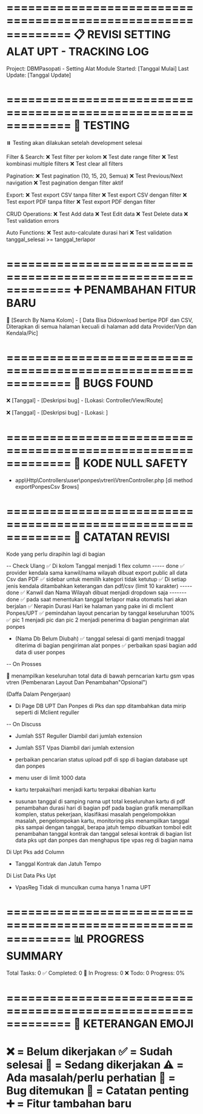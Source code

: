 =============================================================
📋 REVISI SETTING ALAT UPT - TRACKING LOG
=============================================================
Project: DBMPasopati - Setting Alat Module
Started: [Tanggal Mulai]
Last Update: [Tanggal Update]

=============================================================
🧪 TESTING
=============================================================
⏸️ Testing akan dilakukan setelah development selesai

Filter & Search:
❌ Test filter per kolom
❌ Test date range filter
❌ Test kombinasi multiple filters
❌ Test clear all filters

Pagination:
❌ Test pagination (10, 15, 20, Semua)
❌ Test Previous/Next navigation
❌ Test pagination dengan filter aktif

Export:
❌ Test export CSV tanpa filter
❌ Test export CSV dengan filter
❌ Test export PDF tanpa filter
❌ Test export PDF dengan filter

CRUD Operations:
❌ Test Add data
❌ Test Edit data
❌ Test Delete data
❌ Test validation errors

Auto Functions:
❌ Test auto-calculate durasi hari
❌ Test validation tanggal_selesai >= tanggal_terlapor

=============================================================
➕ PENAMBAHAN FITUR BARU
=============================================================
🔄 [Search By Nama Kolom] - [ Data Bisa Didownload bertipe PDF dan CSV, Diterapkan di semua halaman kecuali di halaman add data Provider/Vpn dan Kendala/Pic]

=============================================================
🐛 BUGS FOUND
=============================================================

❌ [Tanggal] - [Deskripsi bug] - [Lokasi: Controller/View/Route]

❌ [Tanggal] - [Deskripsi bug] - [Lokasi: ]



=============================================================
📝 KODE NULL SAFETY
=============================================================

- app\Http\Controllers\user\ponpes\vtren\VtrenController.php [di method exportPonpesCsv $rows]




=============================================================
📝 CATATAN REVISI
=============================================================


Kode yang perlu dirapihin lagi di bagian 



-- Check Ulang
✅ Di kolom Tanggal menjadi 1 flex column ----- done
✅ provider kendala  sama kanwil/nama wilayah dibuat export public all data Csv dan PDF
✅ sidebar untuk memilih kategori tidak ketutup
✅ Di setiap jenis kendala ditambahkan keterangan dan pdf/csv (limit 10 karakter) ----- done 
✅ Kanwil dan Nama Wilayah dibuat menjadi dropdown saja ------- done
✅ pada saat menentukan tanggal terlapor maka otomatis hari akan berjalan 
✅ Nerapin Durasi Hari ke halaman yang pake ini di mclient Ponpes/UPT
✅ pemindahan layout pencarian by tanggal keseluruhan 100%
✅ pic 1 menjadi pic dan pic 2 menjadi penerima di bagian pengiriman alat ponpes 
- (Nama Db Belum Diubah)
✅ tanggal selesai di ganti menjadi tnaggal diterima di bagian pengiriman alat ponpes
✅ perbaikan spasi bagian add data di user ponpes



-- On Prosses


🔄 menampilkan keseluruhan total data di bawah perncarian kartu gsm vpas vtren
   (Pembenaran Layout Dan Penambahan"Opsional")

(Daffa Dalam Pengerjaan)
- Di Page DB UPT Dan Ponpes di Pks dan spp ditambahkan data mirip seperti di Mclient reguller 





-- On Discuss

- Jumlah SST Reguller Diambil dari jumlah extension
- Jumlah SST Vpas Diambil dari jumlah extension
- perbaikan pencarian status upload pdf di spp di bagian database upt dan ponpes
- menu user di limit 1000 data  

- kartu terpakai/hari menjadi kartu terpakai dibahian kartu
- susunan tanggal di samping nama upt
total keseluruhan kartu di pdf
penambahan durasi hari di bagian pdf 
pada bagian grafik menampilkan komplen, status pekerjaan, klasifikasi masalah pengelompokkan masalah, pengelompokan kartu, monitoring pks menampilkan tanggal pks sampai dengan tanggal, berapa jatuh tempo
dibuatkan tombol edit penambahan tanggal kontrak dan tanggal selesai kontrak di bagian list data pks upt dan ponpes dan menghapus tipe vpas reg di bagian nama




Di Upt Pks
add Column

- Tanggal Kontrak dan Jatuh Tempo

Di List Data Pks Upt
- VpasReg Tidak di munculkan cuma hanya 1 nama UPT







=============================================================
📊 PROGRESS SUMMARY
=============================================================
Total Tasks: 0
✅ Completed: 0
🔄 In Progress: 0
❌ Todo: 0
Progress: 0%

=============================================================
📌 KETERANGAN EMOJI
=============================================================
❌ = Belum dikerjakan
✅ = Sudah selesai
🔄 = Sedang dikerjakan
⚠️ = Ada masalah/perlu perhatian
🐛 = Bug ditemukan
📝 = Catatan penting
➕ = Fitur tambahan baru
=============================================================
